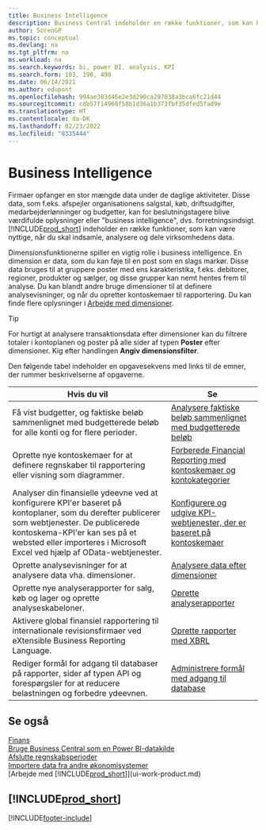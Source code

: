 ```yaml
---
title: Business Intelligence
description: Business Central indeholder en række funktioner, som kan hjælpe dig med at indsamle, analysere og dele værdifulde virksomhedsdata til Business Intelligence og beslutningstagning.
author: SorenGP
ms.topic: conceptual
ms.devlang: na
ms.tgt_pltfrm: na
ms.workload: na
ms.search.keywords: bi, power BI, analysis, KPI
ms.search.form: 103, 198, 490
ms.date: 06/14/2021
ms.author: edupont
ms.openlocfilehash: 994ae303d46e2e3d290ca297038a3bca6fc21d44
ms.sourcegitcommit: cdb57f14960f58b1d36a1b373fbf35dfed5fad9e
ms.translationtype: HT
ms.contentlocale: da-DK
ms.lasthandoff: 02/23/2022
ms.locfileid: "8335444"
---
```

# <a name="business-intelligence"></a>Business Intelligence
Firmaer opfanger en stor mængde data under de daglige aktiviteter. Disse data, som f.eks. afspejler organisationens salgstal, køb, driftsudgifter, medarbejderlønninger og budgetter, kan for beslutningstagere blive værdifulde oplysninger eller "business intelligence", dvs. forretningsindsigt. [!INCLUDE[prod_short](includes/prod_short.md)] indeholder en række funktioner, som kan være nyttige, når du skal indsamle, analysere og dele virksomhedens data.

Dimensionsfunktionerne spiller en vigtig rolle i business intelligence. En dimension er data, som du kan føje til en post som en slags markør. Disse data bruges til at gruppere poster med ens karakteristika, f.eks. debitorer, regioner, produkter og sælger, og disse grupper kan nemt hentes frem til analyse. Du kan blandt andre bruge dimensioner til at definere analysevisninger, og når du opretter kontoskemaer til rapportering. Du kan finde flere oplysninger i [Arbejde med dimensioner](finance-dimensions.md).

> [!TIP]
> For hurtigt at analysere transaktionsdata efter dimensioner kan du filtrere totaler i kontoplanen og poster på alle sider af typen **Poster** efter dimensioner. Kig efter handlingen **Angiv dimensionsfilter**.  

Den følgende tabel indeholder en opgavesekvens med links til de emner, der rummer beskrivelserne af opgaverne.  

| Hvis du vil | Se |
| --- | --- |
|Få vist budgetter, og faktiske beløb sammenlignet med budgetterede beløb for alle konti og for flere perioder.|[Analysere faktiske beløb sammenlignet med budgetterede beløb](bi-how-analyze-actual-versus-budget.md)|
|Oprette nye kontoskemaer for at definere regnskaber til rapportering eller visning som diagrammer.|[Forberede Financial Reporting med kontoskemaer og kontokategorier](bi-how-work-account-schedule.md)|
|Analyser din finansielle ydeevne ved at konfigurere KPI'er baseret på kontoplaner, som du derefter publicerer som webtjenester. De publicerede kontoskema-KPI'er kan ses på et websted eller importeres i Microsoft Excel ved hjælp af OData-webtjenester.|[Konfigurere og udgive KPI-webtjenester, der er baseret på kontoskemaer](bi-how-to-set-up-and-publish-kpi-web-services-based-on-account-schedules.md)|
|Oprette analysevisninger for at analysere data vha. dimensioner.|[Analysere data efter dimensioner](bi-how-analyze-data-dimension.md)|
|Oprette nye analyserapporter for salg, køb og lager og oprette analyseskabeloner.|[Oprette analyserapporter](bi-how-create-analysis-views-reports.md)|
|Aktivere global finansiel rapportering til internationale revisionsfirmaer ved eXtensible Business Reporting Language.|[Oprette rapporter med XBRL](bi-create-reports-with-xbrl.md)|
|Rediger formål for adgang til databaser på rapporter, sider af typen API og forespørgsler for at reducere belastningen og forbedre ydeevnen.|[Administrere formål med adgang til database](admin-data-access-intent.md)|

## <a name="see-also"></a>Se også
[Finans](finance.md)    
[Bruge Business Central som en Power BI-datakilde](across-how-use-financials-data-source-powerbi.md)  
[Afslutte regnskabsperioder](year-close-years-periods.md)  
[Importere data fra andre økonomisystemer](across-import-data-configuration-packages.md)  
[Arbejde med [!INCLUDE[prod_short](includes/prod_short.md)]](ui-work-product.md)

## [!INCLUDE[prod_short](includes/free_trial_md.md)]  


[!INCLUDE[footer-include](includes/footer-banner.md)]